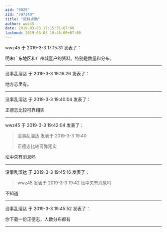 ```yaml
---
aid: "9025"
zid: "797340"
title: "资料求助"
author: wwz45
date: 2019-03-03 17:15:31+07:00
lastmod: 2019-03-03 19:45:00+07:00
---
```


wwz45 于 2019-3-3 17:15:31 发表了：

明末广东地区和广州城疍户的资料。特别是数量和分布。

---

没事乱溜达 于 2019-3-3 19:16:26 发表了：

地方志里有。

---

没事乱溜达 于 2019-3-3 19:40:04 发表了：

正德志比较可靠翔实

---

wwz45 于 2019-3-3 19:42:04 发表了：

> 没事乱溜达 发表于 2019-3-3 19:40
>
> 正德志比较可靠翔实

坛中央有消息吗

---

没事乱溜达 于 2019-3-3 19:45:16 发表了：

> wwz45 发表于 2019-3-3 19:42 坛中央有消息吗

不知道

---

没事乱溜达 于 2019-3-3 19:45:52 发表了：

你下载一份正德志，人数分布都有

---

